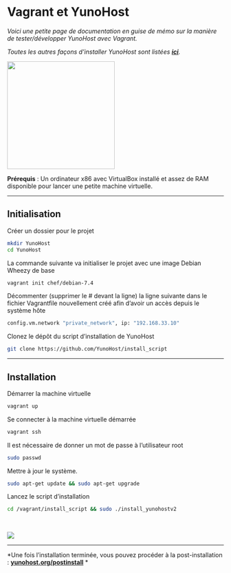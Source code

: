 # Vagrant et YunoHost

*Voici une petite page de documentation en guise de mémo sur la manière de tester/développer YunoHost avec Vagrant.*

*Toutes les autres façons d’installer YunoHost sont listées **[ici](/install_fr)**.*

<img src="https://yunohost.org/images/vagrant.png" width=250>

**Prérequis** : Un ordinateur x86 avec VirtualBox installé et assez de RAM disponible pour lancer une petite machine virtuelle.

---

## Initialisation

Créer un dossier pour le projet
```bash
mkdir YunoHost
cd YunoHost
```

La commande suivante va initialiser le projet avec une image Debian Wheezy de base
```bash
vagrant init chef/debian-7.4
```

Décommenter (supprimer le # devant la ligne) la ligne suivante dans le fichier Vagrantfile nouvellement créé afin d’avoir un accès depuis le système hôte
```bash
config.vm.network "private_network", ip: "192.168.33.10"
```

Clonez le dépôt du script d’installation de YunoHost
```bash
git clone https://github.com/YunoHost/install_script
```

---

## Installation

Démarrer la machine virtuelle
```bash
vagrant up
```

Se connecter à la machine virtuelle démarrée
```bash
vagrant ssh
```

Il est nécessaire de donner un mot de passe à l’utilisateur root
```bash
sudo passwd
```

Mettre à jour le système.
```bash
sudo apt-get update && sudo apt-get upgrade
```

Lancez le script d’installation
```bash
cd /vagrant/install_script && sudo ./install_yunohostv2
```

<br>

<p class="text-center">
<img src="https://yunohost.org/images/install_script.png">
</p>

---

*Une fois l’installation terminée, vous pouvez procéder à la post-installation : **[yunohost.org/postinstall](/postinstall_fr)** *
